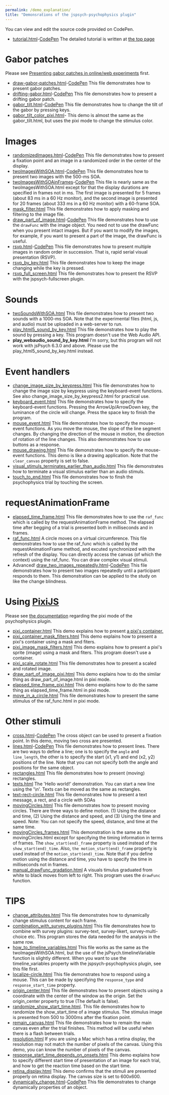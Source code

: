 ```yaml
---
permalink: /demo_explanation/
title: "Demonsrations of the jspsych-psychophysics plugin"
---
```


You can view and edit the source code provided on CodePen.

- [tutorial.html](https://www.hes.kyushu-u.ac.jp/~kurokid/jspsychophysics/demos/tutorial.html)-[CodePen](https://codepen.io/kurokida/pen/JjJoXWG) The detailed tutorial is written at [the top page](http://jspsychophysics.hes.kyushu-u.ac.jp/)

# Gabor patches

Please see [Presenting gabor patches in online/web experiments](gabor.md) first.

- [draw-gabor-patches.html](https://www.hes.kyushu-u.ac.jp/~kurokid/jspsychophysics/demos/draw-gabor-patches.html)-[CodePen](https://codepen.io/kurokida/pen/NWgPVxX) This file demonstrates how to present gabor patches.
- [drifting-gabor.html](https://www.hes.kyushu-u.ac.jp/~kurokid/jspsychophysics/demos/drifting-gabor.html?pixi_flag=1)-[CodePen](https://codepen.io/kurokida/pen/gORbJMW) This file demonstrates how to present a drifting gabor patch.
- [gabor_tilt.html](https://www.hes.kyushu-u.ac.jp/~kurokid/jspsychophysics/demos/gabor_tilt.html)-[CodePen](https://codepen.io/kurokida/pen/YzrvjvV) This file demonstrates how to change the tilt of the gabor by pressing keys.
- [gabor_tilt_color_pixi.html](https://www.hes.kyushu-u.ac.jp/~kurokid/jspsychophysics/demos/gabor_tilt_color_pixi.html)- This demo is almost the same as the gabor_tilt.html, but uses the pixi mode to change the stimulus color.

# Images

- [randomizedImages.html](https://www.hes.kyushu-u.ac.jp/~kurokid/jspsychophysics/demos/randomizedImages.html)-[CodePen](https://codepen.io/kurokida/pen/jOwEowv) This file demonstrates how to present a fixation point and an image in a randomized order in the center of the display.
- [twoImagesWithSOA.html](https://www.hes.kyushu-u.ac.jp/~kurokid/jspsychophysics/demos/twoImagesWithSOA.html)-[CodePen](https://codepen.io/kurokida/pen/BaZjxov) This file demonstrates how to present two images with the 500-ms SOA.
- [twoImagesWithSOAinFrames](https://www.hes.kyushu-u.ac.jp/~kurokid/jspsychophysics/demos/twoImagesWithSOAinFrames.html)-[CodePen](https://codepen.io/kurokida/pen/NWgxMNV) This file is nearly same as the twoImagesWithSOA.html except for that the display durations are specified in frames not in ms. The first image is presented for 5 frames (about 83 ms in a 60 Hz monitor), and the second image is presented for 20 frames (about 333 ms in a 60 Hz monitor) with a 60-frame SOA.
- [mask_filter.html](https://www.hes.kyushu-u.ac.jp/~kurokid/jspsychophysics/demos/mask_filter.html) This file demonstrates how to apply masking and filtering to the image file.
- [draw_part_of_image.html](https://www.hes.kyushu-u.ac.jp/~kurokid/jspsychophysics/demos/draw_part_of_image.html)-[CodePen](https://codepen.io/kurokida/pen/OJgMZRd) This file demonstrates how to use the `drawFunc` with the image object. You need not to use the drawFunc when you present intact images. But if you want to modify the images, for example, if you want to present a part of the image, the drawFunc is useful.
- [rsvp.html](https://www.hes.kyushu-u.ac.jp/~kurokid/jspsychophysics/demos/rsvp.html)-[CodePen](https://codepen.io/kurokida/pen/KKqwzyE) This file demonstrates how to present multiple images in random order in succession. That is, rapid serial visual presentation (RSVP).
- [rsvp_by_key.html](https://www.hes.kyushu-u.ac.jp/~kurokid/jspsychophysics/demos/rsvp_by_key.html) This file demonstrates how to keep the image changing while the key is pressed.
- [rsvp_full_screen.html](https://www.hes.kyushu-u.ac.jp/~kurokid/jspsychophysics/demos/rsvp_full_screen.html) This file demonstrates how to present the RSVP with the jspsych-fullscreen plugin.

# Sounds

- [twoSoundsWithSOA.html](https://www.hes.kyushu-u.ac.jp/~kurokid/jspsychophysics/demos/twoSoundsWithSOA.html) This file demonstrates how to present two sounds with a 1000-ms SOA. Note that the experimental files (html, js, and audio) must be uploaded in a web-server to run.
- [play_html5_sound_by_key.html](https://www.hes.kyushu-u.ac.jp/~kurokid/jspsychophysics/demos/play_html5_sound_by_key.html) This file demonstrates how to play the sound by pressing a key. This program doesn't use the Web Audio API.
- **play_webaudio_sound_by_key.html** I'm sorry, but this program will not work with jsPsych 6.3.0 and above. Please use the play_html5_sound_by_key.html instead.

# Event handlers

- [change_image_size_by_keypress.html](https://www.hes.kyushu-u.ac.jp/~kurokid/jspsychophysics/demos/change_image_size_by_keypress.html) This file demonstrates how to change the image size by keypress using the keyboard-event functions. See also change_image_size_by_keypress2.html for practical use.
- [keyboard_event.html](https://www.hes.kyushu-u.ac.jp/~kurokid/jspsychophysics/demos/keyboard_event.html) This file demonstrates how to specify the keyboard-event functions. Pressing the ArrowUp/ArrowDown key, the luminance of the circle will change. Press the space key to finish the program.
- [mouse_event.html](https://www.hes.kyushu-u.ac.jp/~kurokid/jspsychophysics/demos/mouse_event.html) This file demonstrates how to specify the mouse-event functions. As you move the mouse, the slope of the line segment changes. By changing the direction of the mouse in motion, the direction of rotation of the line changes. This also demonstrates how to use buttons as a response.
- [mouse_drawing.html](https://www.hes.kyushu-u.ac.jp/~kurokid/jspsychophysics/demos/mouse_drawing.html) This file demonstrates how to specify the mouse-event functions. This demo is like a drawing application. Note that the `clear_canvas` property is set to false.
- [visual_stimuls_terminates_earlier_than_audio.html](https://www.hes.kyushu-u.ac.jp/~kurokid/jspsychophysics/demos/visual_stimuls_terminates_earlier_than_audio.html) This file demonstrates how to terminate a visual stimulus earlier than an audio stimuls.
- [touch_to_end.html](https://www.hes.kyushu-u.ac.jp/~kurokid/jspsychophysics/demos/touch_to_end.html) This file demonstrates how to finsh the psychophysics trial by touching the screen.

# requestAnimationFrame

- [elapsed_time_frame.html](https://www.hes.kyushu-u.ac.jp/~kurokid/jspsychophysics/demos/elapsed_time_frame.html) This file demonstrates how to use the `raf_func` which is called by the requestAnimationFrame method. The elapsed time after begging of a trial is presented both in milliseconds and in frames.
- [raf_func.html](https://www.hes.kyushu-u.ac.jp/~kurokid/jspsychophysics/demos/raf_func.html) A circle moves on a virtual circumference. This file demonstrates how to use the raf_func which is called by the requestAnimationFrame method, and excuted synchronized with the refresh of the display. You can directly access the canvas (of which the context) using the raf_func. You can draw complex visual stimuli.
- Advanced! [draw_two_images_repeatedly.html](https://www.hes.kyushu-u.ac.jp/~kurokid/jspsychophysics/demos/draw_two_images_repeatedly.html)-[CodePen](https://codepen.io/kurokida/pen/KKqwLax) This file demonstrates how to present two images repeatedly until a participant responds to them. This demonstration can be applied to the study on like the change blindness.

# Using [PixiJS](https://pixijs.com/)
Please see [the documentation](pixijs.md) regarding the pixi mode of the psychophysics plugin.

- [pixi_container.html](https://www.hes.kyushu-u.ac.jp/~kurokid/jspsychophysics/demos/pixi_container.html) This demo explains how to present [a pixi's container.](https://pixijs.io/guides/basics/containers.html)
- [pixi_container_mask_filters.html](https://www.hes.kyushu-u.ac.jp/~kurokid/jspsychophysics/demos/pixi_container_mask_filters.html) This demo explains how to present a pixi's container using a mask and fiters.
- [pixi_image_mask_filters.html](https://www.hes.kyushu-u.ac.jp/~kurokid/jspsychophysics/demos/pixi_image_mask_filters.html) This demo explains how to present a pixi's sprite (image) using a mask and fiters. This program doesn't use a container.
- [pixi_scale_rotate.html](https://www.hes.kyushu-u.ac.jp/~kurokid/jspsychophysics/demos/pixi_scale_rotate.html) This file demonstrates how to present a scaled and rotated image.
- [draw_part_of_image_pixi.html](https://www.hes.kyushu-u.ac.jp/~kurokid/jspsychophysics/demos/draw_part_of_image_pixi.html) This demo explains how to do the similar thing as draw_part_of_image.html in pixi mode.
- [elapsed_time_frame_pixi.html](https://www.hes.kyushu-u.ac.jp/~kurokid/jspsychophysics/demos/elapsed_time_frame_pixi.html) This demo explains how to do the same thing as elapsed_time_frame.html in pixi mode.
- [move_in_a_circle.html](https://www.hes.kyushu-u.ac.jp/~kurokid/jspsychophysics/demos/move_in_a_circle.html) This file demonstrates how to present the same stimulus of the raf_func.html in pixi mode.

# Other stimuli

- [cross.html](https://www.hes.kyushu-u.ac.jp/~kurokid/jspsychophysics/demos/cross.html)-[CodePen](https://codepen.io/kurokida/pen/rNwaxRP) The cross object can be used to present a fixation point. In this demo, moving two cross are presented. 
- [lines.html](https://www.hes.kyushu-u.ac.jp/~kurokid/jspsychophysics/demos/lines.html)-[CodePen](https://codepen.io/kurokida/pen/JjJxWwK) This file demonstrates how to present lines. There are two ways to define a line; one is to specify the `angle` and `line_length`, the other is to specify the start (x1, y1) and end (x2, y2) positions of the line. Note that you can not specify both the angle and positions for the same object.
- [rectangles.html](https://www.hes.kyushu-u.ac.jp/~kurokid/jspsychophysics/demos/rectangles.html) This file demonstrates how to present (moving) rectangles.
- [texts.html](https://www.hes.kyushu-u.ac.jp/~kurokid/jspsychophysics/demos/texts.html) The 'Hello world!' demonstration. You can start a new line using the '\n'. Texts can be moved as the same as rectangles.
- [text-rect-circle.html](https://www.hes.kyushu-u.ac.jp/~kurokid/jspsychophysics/demos/text-rect-circle.html) This file demonstrates how to present a text message, a rect, and a circle with SOAs
- [movingCircles.html](https://www.hes.kyushu-u.ac.jp/~kurokid/jspsychophysics/demos/movingCircles.html) This file demonstrates how to present moving circles. There are three ways to define motion. (1) Using the distance and time, (2) Using the distance and speed, and (3) Using the time and speed. Note: You can not specify the speed, distance, and time at the same time.
- [movingCircles_frames.html](https://www.hes.kyushu-u.ac.jp/~kurokid/jspsychophysics/demos/movingCircles_frames.html) This demonstration is the same as the movingCircles.html except for specifying the timing information in terms of frames. The `show_start(end)_frame` property is used instead of the `show_start(end)_time`. Also, `the motion_start(end)_frame` property is used instead of the `motion_start(end)_time`. Note that if you define motion using the distance and time, you have to specify the time in milliseconds not in frames.
- [manual_drawFunc_gradation.html](https://www.hes.kyushu-u.ac.jp/~kurokid/jspsychophysics/demos/manual_drawFunc_gradation.html) A visuals timulus graduated from white to black moves from left to right. This program uses the `drawFunc` function.

# TIPS

- [change_attributes.html](https://www.hes.kyushu-u.ac.jp/~kurokid/jspsychophysics/demos/change_attributes.html) This file demonstrates how to dynamically change stimulus content for each frame.
- [combination_with_survey_plugins.html](https://www.hes.kyushu-u.ac.jp/~kurokid/jspsychophysics/demos/combination_with_survey_plugins.html) This file demonstrates how to combine with survey plugins: survey-text, survey-likert, survey-multi-choice etc. This program stores the data needed for the analysis in the same row.
- [how_to_timeline_variables.html](https://www.hes.kyushu-u.ac.jp/~kurokid/jspsychophysics/demos/how_to_timeline_variables.html) This file works as the same as the twoImagesWithSOA.html, but the use of the jsPsych.timelineVariable function is slightly different. When you want to use the timeline_variables property with the jspsych-psychophysics plugin, see this file first.
- [localize-circle.html](https://www.hes.kyushu-u.ac.jp/~kurokid/jspsychophysics/demos/localize-circle.html) This file demonstrates how to respond using a mouse. This can be made by specifying the `response_type` and `response_start_time` property.
- [origin_center.html](https://www.hes.kyushu-u.ac.jp/~kurokid/jspsychophysics/demos/origin_center.html) This file demonstrates how to present objects using a coordinate with the center of the window as the origin. Set the origin_center property to true (The default is false).
- [randomize_show_start_time.html](https://www.hes.kyushu-u.ac.jp/~kurokid/jspsychophysics/demos/randomize_show_start_time.html). This file demonstrates how to randomize the show_start_time of a image stimulus. The stimulus image is presented from 500 to 3000ms after the fixation point.
- [remain_canvas.html](https://www.hes.kyushu-u.ac.jp/~kurokid/jspsychophysics/demos/remain_canvas.html) This file demonstrates how to remain the main canvas even after the trial finishes. This method will be useful when there is a flash between trials.
- [resolution.html](https://www.hes.kyushu-u.ac.jp/~kurokid/jspsychophysics/demos/resolution.html) If you are using a Mac which has a retina display, the resolution may not match the number of pixels of the canvas. Using this demo, you can know the number of pixels of the canvas.
- [response_start_time_depends_on_onsets.html](https://www.hes.kyushu-u.ac.jp/~kurokid/jspsychophysics/demos/response_start_time_depends_on_onsets.html) This demo explains how to specify different start time of presentation of an image for each trial, and how to get the reaction time based on the start time.
- [retina_display.html](https://www.hes.kyushu-u.ac.jp/~kurokid/jspsychophysics/demos/retina_display.html) This demo confirms that the stimuli are presented properly on retina display. The canvas size is set to 600x600.
- [dynamically_change.html](https://www.hes.kyushu-u.ac.jp/~kurokid/jspsychophysics/demos/dynamically_change.html)-[CodePen](https://codepen.io/kurokida/pen/VwWgbwz) This file demonstrates to change dynamically properties of an object.
